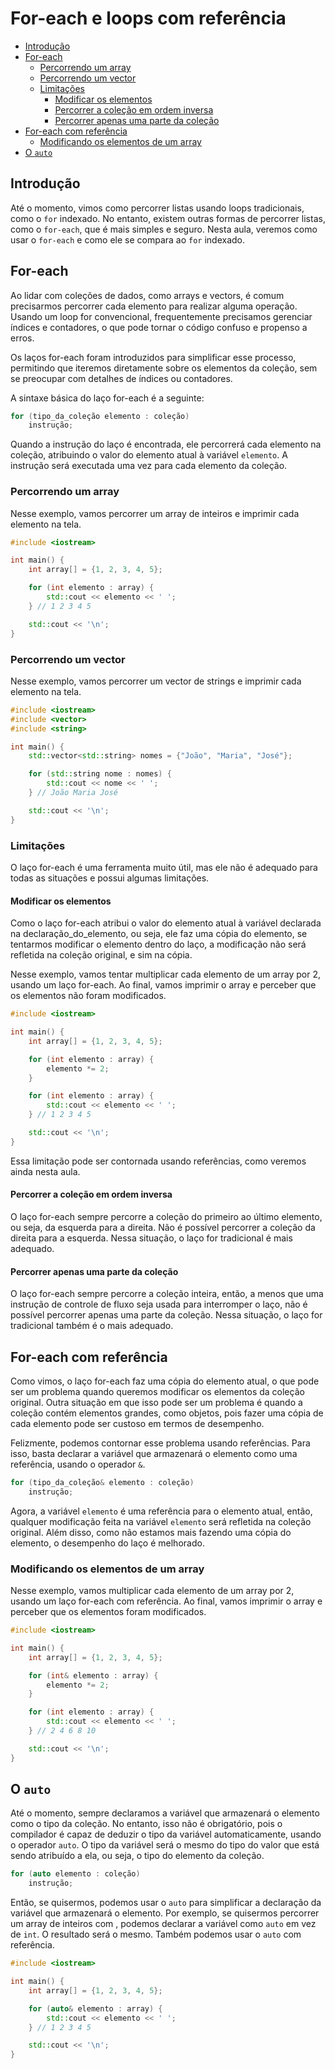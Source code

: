 # For-each e loops com referência

<!-- toc -->
- [Introdução](#introdução)
- [For-each](#for-each)
  - [Percorrendo um array](#percorrendo-um-array)
  - [Percorrendo um vector](#percorrendo-um-vector)
  - [Limitações](#limitações)
    - [Modificar os elementos](#modificar-os-elementos)
    - [Percorrer a coleção em ordem inversa](#percorrer-a-coleção-em-ordem-inversa)
    - [Percorrer apenas uma parte da coleção](#percorrer-apenas-uma-parte-da-coleção)
- [For-each com referência](#for-each-com-referência)
  - [Modificando os elementos de um array](#modificando-os-elementos-de-um-array)
- [O `auto`](#o-auto)
<!-- toc -->

## Introdução

Até o momento, vimos como percorrer listas usando loops tradicionais, como o `for` indexado. No entanto, existem outras formas de percorrer listas, como o `for-each`, que é mais simples e seguro. Nesta aula, veremos como usar o `for-each` e como ele se compara ao `for` indexado.

## For-each

Ao lidar com coleções de dados, como arrays e vectors, é comum precisarmos percorrer cada elemento para realizar alguma operação. Usando um loop for convencional, frequentemente precisamos gerenciar índices e contadores, o que pode tornar o código confuso e propenso a erros.

Os laços for-each foram introduzidos para simplificar esse processo, permitindo que iteremos diretamente sobre os elementos da coleção, sem se preocupar com detalhes de índices ou contadores.

A sintaxe básica do laço for-each é a seguinte:

```cpp
for (tipo_da_coleção elemento : coleção)
    instrução;
```

Quando a instrução do laço é encontrada, ele percorrerá cada elemento na coleção, atribuindo o valor do elemento atual à variável `elemento`. A instrução será executada uma vez para cada elemento da coleção.

### Percorrendo um array

Nesse exemplo, vamos percorrer um array de inteiros e imprimir cada elemento na tela.

```cpp
#include <iostream>

int main() {
    int array[] = {1, 2, 3, 4, 5};

    for (int elemento : array) {
        std::cout << elemento << ' ';
    } // 1 2 3 4 5

    std::cout << '\n';
}
```

### Percorrendo um vector

Nesse exemplo, vamos percorrer um vector de strings e imprimir cada elemento na tela.

```cpp
#include <iostream>
#include <vector>
#include <string>

int main() {
    std::vector<std::string> nomes = {"João", "Maria", "José"};

    for (std::string nome : nomes) {
        std::cout << nome << ' ';
    } // João Maria José

    std::cout << '\n';
}
```

### Limitações

O laço for-each é uma ferramenta muito útil, mas ele não é adequado para todas as situações e possui algumas limitações.

#### Modificar os elementos

Como o laço for-each atribui o valor do elemento atual à variável declarada na declaração_do_elemento, ou seja, ele faz uma cópia do elemento, se tentarmos modificar o elemento dentro do laço, a modificação não será refletida na coleção original, e sim na cópia.

Nesse exemplo, vamos tentar multiplicar cada elemento de um array por 2, usando um laço for-each. Ao final, vamos imprimir o array e perceber que os elementos não foram modificados.

```cpp
#include <iostream>

int main() {
    int array[] = {1, 2, 3, 4, 5};

    for (int elemento : array) {
        elemento *= 2;
    }

    for (int elemento : array) {
        std::cout << elemento << ' ';
    } // 1 2 3 4 5

    std::cout << '\n';
}
```

Essa limitação pode ser contornada usando referências, como veremos ainda nesta aula.

#### Percorrer a coleção em ordem inversa

O laço for-each sempre percorre a coleção do primeiro ao último elemento, ou seja, da esquerda para a direita. Não é possível percorrer a coleção da direita para a esquerda. Nessa situação, o laço for tradicional é mais adequado.

#### Percorrer apenas uma parte da coleção

O laço for-each sempre percorre a coleção inteira, então, a menos que uma instrução de controle de fluxo seja usada para interromper o laço, não é possível percorrer apenas uma parte da coleção. Nessa situação, o laço for tradicional também é o mais adequado.

## For-each com referência

Como vimos, o laço for-each faz uma cópia do elemento atual, o que pode ser um problema quando queremos modificar os elementos da coleção original. Outra situação em que isso pode ser um problema é quando a coleção contém elementos grandes, como objetos, pois fazer uma cópia de cada elemento pode ser custoso em termos de desempenho.

Felizmente, podemos contornar esse problema usando referências. Para isso, basta declarar a variável que armazenará o elemento como uma referência, usando o operador `&`.

```cpp
for (tipo_da_coleção& elemento : coleção)
    instrução;
```

Agora, a variável `elemento` é uma referência para o elemento atual, então, qualquer modificação feita na variável `elemento` será refletida na coleção original. Além disso, como não estamos mais fazendo uma cópia do elemento, o desempenho do laço é melhorado.

### Modificando os elementos de um array

Nesse exemplo, vamos multiplicar cada elemento de um array por 2, usando um laço for-each com referência. Ao final, vamos imprimir o array e perceber que os elementos foram modificados.

```cpp
#include <iostream>

int main() {
    int array[] = {1, 2, 3, 4, 5};

    for (int& elemento : array) {
        elemento *= 2;
    }

    for (int elemento : array) {
        std::cout << elemento << ' ';
    } // 2 4 6 8 10

    std::cout << '\n';
}
```

## O `auto`

Até o momento, sempre declaramos a variável que armazenará o elemento como o tipo da coleção. No entanto, isso não é obrigatório, pois o compilador é capaz de deduzir o tipo da variável automaticamente, usando o operador `auto`. O tipo da variável será o mesmo do tipo do valor que está sendo atribuído a ela, ou seja, o tipo do elemento da coleção.

```cpp
for (auto elemento : coleção)
    instrução;
```

Então, se quisermos, podemos usar o `auto` para simplificar a declaração da variável que armazenará o elemento. Por exemplo, se quisermos percorrer um array de inteiros com , podemos declarar a variável como `auto` em vez de `int`. O resultado será o mesmo. Também podemos usar o `auto` com referência.

```cpp
#include <iostream>

int main() {
    int array[] = {1, 2, 3, 4, 5};

    for (auto& elemento : array) {
        std::cout << elemento << ' ';
    } // 1 2 3 4 5

    std::cout << '\n';
}
```
